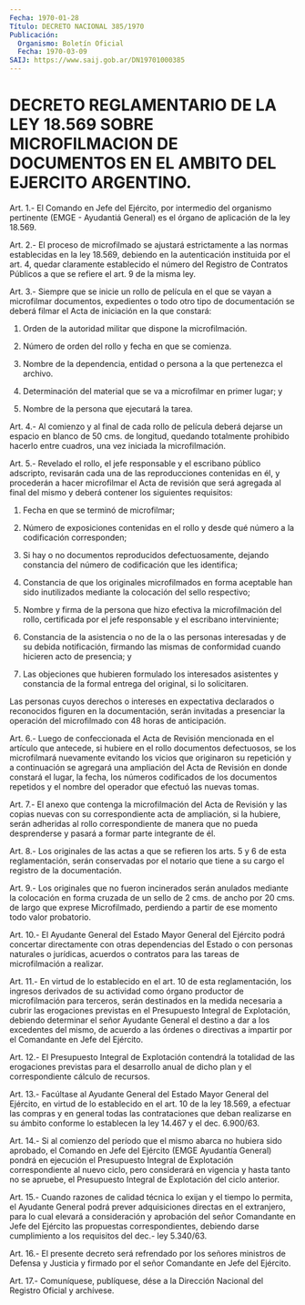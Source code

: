 ```yaml
---
Fecha: 1970-01-28
Título: DECRETO NACIONAL 385/1970
Publicación:
  Organismo: Boletín Oficial
  Fecha: 1970-03-09
SAIJ: https://www.saij.gob.ar/DN19701000385
---
```

# DECRETO REGLAMENTARIO DE LA LEY 18.569 SOBRE MICROFILMACION DE DOCUMENTOS EN EL AMBITO DEL EJERCITO ARGENTINO.

<a id="1"></a>
Art.  1.-  El Comando en Jefe del Ejército, por intermedio del organismo pertinente  (EMGE  -  Ayudantiá  General) es el órgano de aplicación de la ley 18.569.

<a id="2"></a>
Art. 2.- El proceso de microfilmado se ajustará estrictamente a las    normas  establecidas  en  la  ley  18.569,  debiendo  en  la autenticación    instituida   por  el  art.  4,  quedar  claramente establecido el número del Registro  de  Contratos Públicos a que se refiere el art. 9 de la misma ley.

<a id="3"></a>
Art.  3.- Siempre que se inicie un rollo de película en el que se vayan a microfilmar  documentos, expedientes o todo otro tipo de documentación se deberá filmar  el  Acta  de  iniciación  en la que constará:

1.  Orden  de  la  autoridad militar que dispone la microfilmación.

2. Número de orden del  rollo  y  fecha  en  que  se comienza.

3. Nombre de la dependencia, entidad o persona a la  que pertenezca el archivo.

4.  Determinación  del material que se va a microfilmar  en  primer lugar; y

5. Nombre de la persona que ejecutará la tarea.

<a id="4"></a>
Art.  4.-  Al  comienzo  y  al final de cada rollo de película deberá  dejarse  un  espacio en blanco  de  50  cms.  de  longitud, quedando  totalmente  prohibido  hacerlo  entre  cuadros,  una  vez iniciada la microfilmación.

<a id="5"></a>
Art. 5.- Revelado el rollo, el jefe responsable y el escribano público   adscripto,  revisarán  cada  una  de  las  reproducciones contenidas  en  él,  y  procederán  a  hacer microfilmar el Acta de revisión que será agregada al final del  mismo  y  deberá  contener los siguientes requisitos:

1. Fecha en que se terminó de microfilmar;

2.  Número  de  exposiciones  contenidas  en  el  rollo y desde qué número a la codificación corresponden;

3.  Si  hay  o no documentos reproducidos defectuosamente,  dejando constancia del  número  de  codificación  que  les identifica;

4.  Constancia  de  que  los  originales  microfilmados   en  forma aceptable  han  sido inutilizados mediante la colocación del  sello respectivo;

5. Nombre y firma de la persona que hizo efectiva la microfilmación del  rollo, certificada por el jefe responsable y el escribano interviniente;

6.  Constancia  de  la  asistencia  o  no  de  la  o  las  personas interesadas y de su debida  notificación,  firmando  las  mismas de conformidad cuando hicieren acto de presencia; y

7.    Las    objeciones  que  hubieren  formulado  los  interesados asistentes y constancia  de  la  formal entrega del original, si lo solicitaren.

Las personas cuyos derechos o intereses  en  expectativa declarados o  reconocidos  figuren  en  la  documentación, serán  invitadas  a presenciar  la  operación  del  microfilmado    con   48  horas  de anticipación.

<a id="6"></a>
Art. 6.- Luego de confeccionada el Acta de Revisión mencionada en el  artículo  que  antecede,  si  hubiere en el rollo documentos defectuosos,  se los microfilmará nuevamente  evitando  los  vicios que originaron  su  repetición  y  a  continuación  se agregará una ampliación  del  Acta  de Revisión en donde constará el  lugar,  la fecha, los números codificados  de  los  documentos  repetidos y el nombre del operador que efectuó las nuevas tomas.

<a id="7"></a>
Art.  7.-  El anexo que contenga la microfilmación del Acta de Revisión  y  las copias  nuevas  con  su  correspondiente  acta  de ampliación, si la hubiere, serán adheridas al rollo correspondiente  de  manera  que  no  pueda desprenderse y pasará a formar parte integrante de él.

<a id="8"></a>
Art.  8.-  Los  originales  de las actas a que se refieren los arts.  5  y  6 de esta reglamentación,  serán  conservadas  por  el notario que tiene  a  su  cargo  el  registro  de la documentación.

<a id="9"></a>
Art.  9.-  Los  originales  que  no  fueron  incinerados serán anulados mediante la colocación en forma cruzada de  un  sello de 2 cms.  de  ancho  por  20  cms.  de  largo que exprese Microfilmado, perdiendo  a  partir  de  ese  momento  todo    valor   probatorio.

<a id="10"></a>
Art.  10.-  El  Ayudante  General del Estado Mayor General del Ejército podrá concertar directamente  con  otras  dependencias del Estado o con personas naturales o jurídicas, acuerdos  o  contratos para las tareas de microfilmación a realizar.

<a id="11"></a>
Art.  11.-  En  virtud de lo establecido en el art. 10 de esta reglamentación, los ingresos  derivados de su actividad como órgano productor de microfilmación para  terceros,  serán destinados en la medida  necesaria  a  cubrir  las  erogaciones  previstas    en  el Presupuesto  Integral  de Explotación, debiendo determinar el señor Ayudante General el destino  a  dar  a los excedentes del mismo, de acuerdo a las órdenes o directivas a impartir  por el Comandante en Jefe del Ejército.

<a id="12"></a>
Art.  12.- El Presupuesto Integral de Explotación contendrá la totalidad de  las erogaciones previstas para el desarrollo anual de dicho plan y el correspondiente cálculo de recursos.

<a id="13"></a>
Art.  13.-  Facúltase  al  Ayudante  General  del Estado Mayor General del Ejército, en virtud de lo establecido en  el art. 10 de la  ley  18.569,  a  efectuar  las  compras y en general todas  las contrataciones  que  deban  realizarse en  su  ámbito  conforme  lo establecen la ley 14.467 y el dec. 6.900/63.

<a id="14"></a>
Art.  14.-  Si  al comienzo del período que el mismo abarca no hubiera sido aprobado,  el  Comando  en  Jefe  del  Ejército  (EMGE Ayudantía  General) pondrá en ejecución el Presupuesto Integral  de Explotación  correspondiente  al  nuevo  ciclo, pero considerará en vigencia  y hasta tanto no se apruebe, el Presupuesto  Integral  de Explotación del ciclo anterior.

<a id="15"></a>
Art.  15.-  Cuando  razones  de calidad técnica lo exijan y el tiempo lo permita, el Ayudante General  podrá  prever adquisiciones directas en el extranjero, para lo cual elevará  a  consideración y aprobación   del  señor  Comandante  en  Jefe  del  Ejército    las propuestas correspondientes,  debiendo  darse  cumplimiento  a  los requisitos del dec.- ley 5.340/63.

<a id="16"></a>
Art.  16.- El presente decreto será refrendado por los señores ministros de  Defensa  y Justicia y firmado por el señor Comandante en Jefe del Ejército.

<a id="17"></a>
Art. 17.- Comuníquese, publíquese, dése a la Dirección Nacional del Registro Oficial y archívese.
